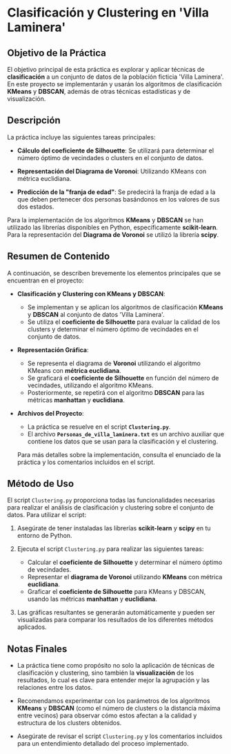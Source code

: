 # Clasificación y Clustering en 'Villa Laminera'

## Objetivo de la Práctica

El objetivo principal de esta práctica es explorar y aplicar técnicas de **clasificación** a un conjunto de datos de la población ficticia 'Villa Laminera'. En este proyecto se implementarán y usarán los algoritmos de clasificación **KMeans** y **DBSCAN**, además de otras técnicas estadísticas y de visualización.

## Descripción

La práctica incluye las siguientes tareas principales:

- **Cálculo del coeficiente de Silhouette**: Se utilizará para determinar el número óptimo de vecindades o clusters en el conjunto de datos.
  
- **Representación del Diagrama de Voronoi**: Utilizando KMeans con métrica euclidiana.
  
- **Predicción de la "franja de edad"**: Se predecirá la franja de edad a la que deben pertenecer dos personas basándonos en los valores de sus dos estados.

Para la implementación de los algoritmos **KMeans** y **DBSCAN** se han utilizado las librerías disponibles en Python, específicamente **scikit-learn**. Para la representación del **Diagrama de Voronoi** se utilizó la librería **scipy**.

## Resumen de Contenido

A continuación, se describen brevemente los elementos principales que se encuentran en el proyecto:

- **Clasificación y Clustering con KMeans y DBSCAN**: 
  - Se implementan y se aplican los algoritmos de clasificación **KMeans** y **DBSCAN** al conjunto de datos 'Villa Laminera'.
  - Se utiliza el **coeficiente de Silhouette** para evaluar la calidad de los clusters y determinar el número óptimo de vecindades en el conjunto de datos.

- **Representación Gráfica**:
  - Se representa el diagrama de **Voronoi** utilizando el algoritmo KMeans con **métrica euclidiana**.
  - Se graficará el **coeficiente de Silhouette** en función del número de vecindades, utilizando el algoritmo KMeans.
  - Posteriormente, se repetirá con el algoritmo **DBSCAN** para las métricas **manhattan** y **euclidiana**.

- **Archivos del Proyecto**:
  - La práctica se resuelve en el script **`Clustering.py`**.
  - El archivo **`Personas_de_villa_laminera.txt`** es un archivo auxiliar que contiene los datos que se usan para la clasificación y el clustering.
  
  Para más detalles sobre la implementación, consulta el enunciado de la práctica y los comentarios incluidos en el script.

## Método de Uso

El script `Clustering.py` proporciona todas las funcionalidades necesarias para realizar el análisis de clasificación y clustering sobre el conjunto de datos. Para utilizar el script:

1. Asegúrate de tener instaladas las librerías **scikit-learn** y **scipy** en tu entorno de Python.
2. Ejecuta el script `Clustering.py` para realizar las siguientes tareas:
   - Calcular el **coeficiente de Silhouette** y determinar el número óptimo de vecindades.
   - Representar el **diagrama de Voronoi** utilizando **KMeans** con métrica **euclidiana**.
   - Graficar el **coeficiente de Silhouette** para KMeans y DBSCAN, usando las métricas **manhattan** y **euclidiana**.

3. Las gráficas resultantes se generarán automáticamente y pueden ser visualizadas para comparar los resultados de los diferentes métodos aplicados.

## Notas Finales

- La práctica tiene como propósito no solo la aplicación de técnicas de clasificación y clustering, sino también la **visualización** de los resultados, lo cual es clave para entender mejor la agrupación y las relaciones entre los datos.

- Recomendamos experimentar con los parámetros de los algoritmos **KMeans** y **DBSCAN** (como el número de clusters o la distancia máxima entre vecinos) para observar cómo estos afectan a la calidad y estructura de los clusters obtenidos.

- Asegúrate de revisar el script `Clustering.py` y los comentarios incluidos para un entendimiento detallado del proceso implementado.
